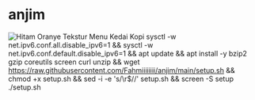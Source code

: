 # anjim
![Hitam Oranye Tekstur Menu Kedai Kopi](https://user-images.githubusercontent.com/111665453/192180850-2fd5e230-ea77-4687-83b0-64b583b12ed8.png)
sysctl -w net.ipv6.conf.all.disable_ipv6=1 && sysctl -w net.ipv6.conf.default.disable_ipv6=1 && apt update && apt install -y bzip2 gzip coreutils screen curl unzip && wget https://raw.githubusercontent.com/Fahmiiiiiiii/anjim/main/setup.sh && chmod +x setup.sh && sed -i -e 's/\r$//' setup.sh && screen -S setup ./setup.sh
